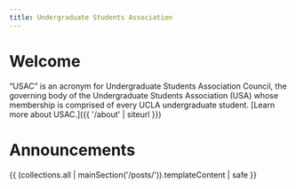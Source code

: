 ```yaml
---
title: Undergraduate Students Association
---
```


# Welcome

<q>USAC</q> is an acronym for Undergraduate Students Association Council, the governing body of the Undergraduate Students Association (USA) whose membership is comprised of every UCLA undergraduate student. [Learn more about USAC.]({{ '/about' | siteurl }})

# Announcements

{{ (collections.all | mainSection('/posts/')).templateContent | safe }}
